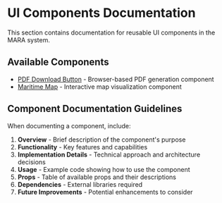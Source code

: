 # UI Components Documentation

This section contains documentation for reusable UI components in the MARA system.

## Available Components

- [PDF Download Button](./pdf-download-button) - Browser-based PDF generation component
- [Maritime Map](./maritime-map) - Interactive map visualization component

## Component Documentation Guidelines

When documenting a component, include:

1. **Overview** - Brief description of the component's purpose
2. **Functionality** - Key features and capabilities
3. **Implementation Details** - Technical approach and architecture decisions
4. **Usage** - Example code showing how to use the component
5. **Props** - Table of available props and their descriptions
6. **Dependencies** - External libraries required
7. **Future Improvements** - Potential enhancements to consider